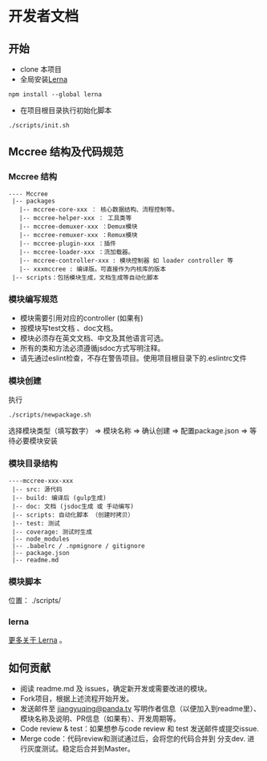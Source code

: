 # 开发者文档

## 开始

- clone 本项目
- 全局安装[Lerna](https://github.com/lerna/lerna)
```
npm install --global lerna
```
- 在项目根目录执行初始化脚本
```
./scripts/init.sh
```



## Mccree 结构及代码规范

### Mccree 结构

```
---- Mccree
 |-- packages
   |-- mccree-core-xxx ： 核心数据结构、流程控制等。
   |-- mccree-helper-xxx ： 工具类等
   |-- mccree-demuxer-xxx ：Demux模块
   |-- mccree-remuxer-xxx ：Remux模块
   |-- mccree-plugin-xxx ：插件
   |-- mccree-loader-xxx ：流加载器。
   |-- mccree-controller-xxx : 模块控制器 如 loader controller 等
   |-- xxxmccree : 编译版。可直接作为内核库的版本
 |-- scripts：包括模块生成，文档生成等自动化脚本
```

###  模块编写规范

- 模块需要引用对应的controller (如果有)
- 按模块写test文档 、doc文档。
- 模块必须存在英文文档、中文及其他语言可选。
- 所有的类和方法必须遵循jsdoc方式写明注释。
- 请先通过eslint检查，不存在警告项目。使用项目根目录下的.eslintrc文件

### 模块创建

执行

```
./scripts/newpackage.sh
```

选择模块类型（填写数字） => 模块名称 => 确认创建 => 配置package.json => 等待必要模块安装


### 模块目录结构

```
----mccree-xxx-xxx
 |-- src: 源代码
 |-- build: 编译后 (gulp生成)
 |-- doc: 文档 (jsdoc生成 或 手动编写)
 |-- scripts: 自动化脚本 （创建时拷贝）
 |-- test: 测试
 |-- coverage: 测试时生成
 |-- node_modules
 |-- .babelrc / .npmignore / gitignore 
 |-- package.json 
 |-- readme.md 
```

### 模块脚本
位置： ./scripts/

### lerna
[更多关于 Lerna](https://github.com/lerna/lerna) 。

## 如何贡献
- 阅读 readme.md 及 issues，确定新开发或需要改进的模块。
- Fork项目，根据上述流程开始开发。
- 发送邮件至 jiangyuqing@panda.tv 写明作者信息（以便加入到readme里）、模块名称及说明、PR信息（如果有）、开发周期等。
- Code review & test：如果想参与code review 和 test 发送邮件或提交issue.
- Merge code：代码review和测试通过后，会将您的代码合并到 分支dev. 进行灰度测试。稳定后合并到Master。
